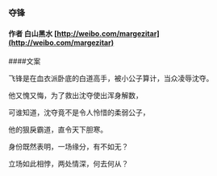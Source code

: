 ### 夺锋

#### 作者 白山黑水 [http://weibo.com/margezitar](http://weibo.com/margezitar)
####文案

飞锋是在血衣派卧底的白道高手，被小公子算计，当众凌辱沈夺。

他又愧又悔，为了救出沈夺使出浑身解数，

可谁知道，沈夺竟不是令人怜惜的柔弱公子，

他的狠戾霸道，直令天下胆寒。

身份既然表明，一场缘分，有不如无？

立场如此相悖，两处情深，何去何从？
